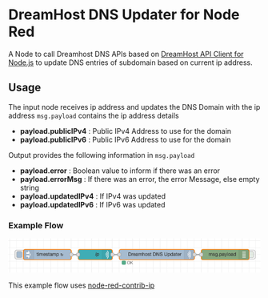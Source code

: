 # DreamHost DNS Updater for Node Red
A Node to call Dreamhost DNS APIs based on [DreamHost API Client for Node.js](https://www.npmjs.com/package/dreamhost) to update DNS entries of subdomain based on current ip address.

## Usage
The input node receives ip address and updates the DNS Domain with the ip address
`msg.payload` contains the ip address details
  - **payload.publicIPv4** : Public IPv4 Address to use for the domain
  - **payload.publicIPv6** : Public IPv6 Address to use for the domain

Output provides the following information in `msg.payload` 
  - **payload.error** : Boolean value to inform if there was an error
  - **payload.errorMsg** : If there was an error, the error Message, else empty string
  - **payload.updatedIPv4** : If IPv4 was updated
  - **payload.updatedIPv6** : If IPv6 was updated

### Example Flow
![A Sample Flow](examples/DreamhostDNSUpdater.png?raw=true)

This example flow uses [node-red-contrib-ip](https://flows.nodered.org/node/node-red-contrib-ip)
